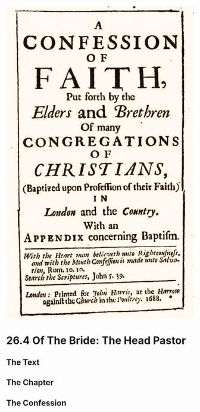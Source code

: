 <img class="intro-right" src="art-1689.png">

# 26.4 Of The Bride: The Head Pastor

## The Text

## The Chapter

## The Confession

